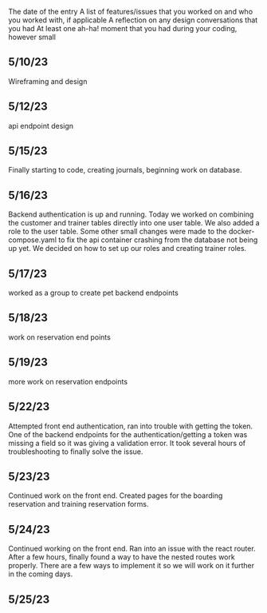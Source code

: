 The date of the entry
A list of features/issues that you worked on and who you worked with, if applicable
A reflection on any design conversations that you had
At least one ah-ha! moment that you had during your coding, however small

## 5/10/23

Wireframing and design

## 5/12/23

api endpoint design

## 5/15/23

Finally starting to code, creating journals, beginning work on database.

## 5/16/23

Backend authentication is up and running. Today we worked on combining the customer and trainer tables directly into one user table. We also added a role to the user table. Some other small changes were made to the docker-compose.yaml to fix the api container crashing from the database not being up yet.
We decided on how to set up our roles and creating trainer roles.

## 5/17/23

worked as a group to create pet backend endpoints

## 5/18/23

work on reservation end points

## 5/19/23

more work on reservation endpoints

## 5/22/23

Attempted front end authentication, ran into trouble with getting the token. One of the backend endpoints for the authentication/getting a token was missing a field so it was giving a validation error. It took several hours of troubleshooting to finally solve the issue.

## 5/23/23

Continued work on the front end. Created pages for the boarding reservation and training reservation forms.

## 5/24/23

Continued working on the front end. Ran into an issue with the react router. After a few hours, finally found a way to have the nested routes work properly. There are a few ways to implement it so we will work on it further in the coming days.

## 5/25/23
